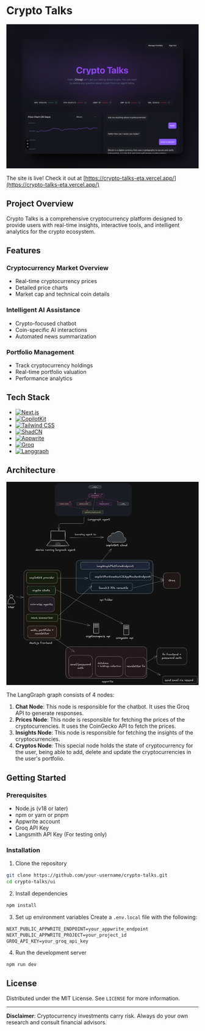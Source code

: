 # Crypto Talks

![Thumbnail](./assets/thumbnail.png)

The site is live! Check it out at [https://crypto-talks-eta.vercel.app/](https://crypto-talks-eta.vercel.app/)

## Project Overview

Crypto Talks is a comprehensive cryptocurrency platform designed to provide users with real-time insights, interactive tools, and intelligent analytics for the crypto ecosystem.

## Features

### Cryptocurrency Market Overview
- Real-time cryptocurrency prices
- Detailed price charts
- Market cap and technical coin details

### Intelligent AI Assistance
- Crypto-focused chatbot
- Coin-specific AI interactions
- Automated news summarization

### Portfolio Management
- Track cryptocurrency holdings
- Real-time portfolio valuation
- Performance analytics

## Tech Stack

- [![Next.js](https://img.shields.io/badge/Next.js-000000?style=for-the-badge&logo=next.js&logoColor=white)](https://nextjs.org/)
- [![CopilotKit](https://img.shields.io/badge/CopilotKit-007ACC?style=for-the-badge&logo=github&logoColor=white)](https://github.com/features/copilot)
- [![Tailwind CSS](https://img.shields.io/badge/Tailwind_CSS-38B2AC?style=for-the-badge&logo=tailwind-css&logoColor=white)](https://tailwindcss.com/)
- [![ShadCN](https://img.shields.io/badge/ShadCN-000000?style=for-the-badge&logo=shadcn&logoColor=white)](https://ui.shadcn.com/)
- [![Appwrite](https://img.shields.io/badge/Appwrite-F02E65?style=for-the-badge&logo=appwrite&logoColor=white)](https://appwrite.io/)
- [![Groq](https://img.shields.io/badge/Groq-FF6600?style=for-the-badge&logo=groq&logoColor=black)](https://groq.netlify.app/)
- [![Langgraph](https://img.shields.io/badge/Langgraph-000000?style=for-the-badge&logo=langgraph&logoColor=white)](https://langgraph.dev/)

## Architecture

![Architecture](./assets/architecture.png)

The LangGraph graph consists of 4 nodes:

1. **Chat Node**: This node is responsible for the chatbot. It uses the Groq API to generate responses.
2. **Prices Node**: This node is responsible for fetching the prices of the cryptocurrencies. It uses the CoinGecko API to fetch the prices.
3. **Insights Node**: This node is responsible for fetching the insights of the cryptocurrencies.
4. **Cryptos Node**: This special node holds the state of cryptocurrency for the user, being able to add, delete and update the cryptocurrencies in the user's portfolio.

## Getting Started

### Prerequisites
- Node.js (v18 or later)
- npm or yarn or pnpm
- Appwrite account
- Groq API Key
- Langsmith API Key (For testing only)

### Installation

1. Clone the repository
```bash
git clone https://github.com/your-username/crypto-talks.git
cd crypto-talks/ui
```

2. Install dependencies
```bash
npm install
```

3. Set up environment variables
Create a `.env.local` file with the following:
```
NEXT_PUBLIC_APPWRITE_ENDPOINT=your_appwrite_endpoint
NEXT_PUBLIC_APPWRITE_PROJECT=your_project_id
GROQ_API_KEY=your_groq_api_key
```

4. Run the development server
```bash
npm run dev
```

## License

Distributed under the MIT License. See `LICENSE` for more information.

---

**Disclaimer**: Cryptocurrency investments carry risk. Always do your own research and consult financial advisors.